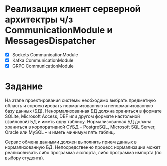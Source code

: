 # Реализация клиент серверной архитектры ч/з CommunicationModule и MessagesDispatcher
- [x] Sockets CommunicationModule
- [x] Kafka CommunicationModule
- [x] GRPC CommunicationModule

# Задание 
На этапе проектирования системы необходимо выбрать предметную область и спроектировать нормализованную и ненормализованную базу данных (БД). Ненормализованная БД должна храниться в формате SQLite, Microsoft Access, DBF или другом формате настольной (файловой) БД и иметь одну таблицу. Нормализованная БД должна храниться в корпоративной СУБД – PostgreSQL, Microsoft SQL Server, Oracle или MySQL – и иметь минимум пять таблиц.  

Сервис обмена данными должен выполнять прием данных в нормализованную БД. Непосредственно процесс нормализации может реализовывать либо программа экспорта, либо программа импорта (по выбору студента).
